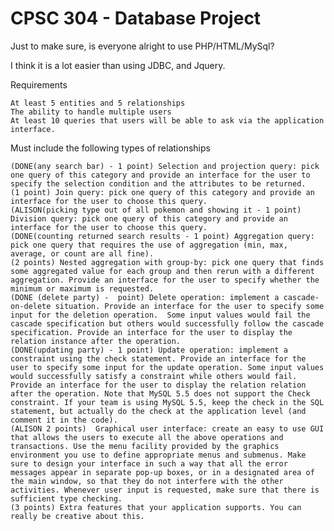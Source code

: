 CPSC 304 - Database Project
=====

Just to make sure, is everyone alright to use PHP/HTML/MySql?

I think it is a lot easier than using JDBC, and Jquery.


Requirements 

    At least 5 entities and 5 relationships
    The ability to handle multiple users
    At least 10 queries that users will be able to ask via the application interface. 
    
Must include the following types of relationships


    (DONE(any search bar) - 1 point) Selection and projection query: pick one query of this category and provide an interface for the user to specify the selection condition and the attributes to be returned.
    (1 point) Join query: pick one query of this category and provide an interface for the user to choose this query.
    (ALISON(picking type out of all pokemon and showing it - 1 point) Division query: pick one query of this category and provide an interface for the user to choose this query.
    (DONE(counting returned search results - 1 point) Aggregation query: pick one query that requires the use of aggregation (min, max, average, or count are all fine).
    (2 points) Nested aggregation with group-by: pick one query that finds some aggregated value for each group and then rerun with a different aggregation. Provide an interface for the user to specify whether the minimum or maximum is requested.
    (DONE (delete party) -  point) Delete operation: implement a cascade-on-delete situation. Provide an interface for the user to specify some input for the deletion operation.  Some input values would fail the cascade specification but others would successfully follow the cascade specification. Provide an interface for the user to display the relation instance after the operation.
    (DONE(updating party) - 1 point) Update operation: implement a constraint using the check statement. Provide an interface for the user to specify some input for the update operation. Some input values would successfully satisfy a constraint while others would fail. Provide an interface for the user to display the relation relation after the operation. Note that MySQL 5.5 does not support the Check constraint. If your team is using MySQL 5.5, keep the check in the SQL statement, but actually do the check at the application level (and comment it in the code).
    (ALISON 2 points)  Graphical user interface: create an easy to use GUI  that allows the users to execute all the above operations and transactions. Use the menu facility provided by the graphics environment you use to define appropriate menus and submenus. Make sure to design your interface in such a way that all the error messages appear in separate pop-up boxes, or in a designated area of the main window, so that they do not interfere with the other activities. Whenever user input is requested, make sure that there is sufficient type checking.
    (3 points) Extra features that your application supports. You can really be creative about this. 
